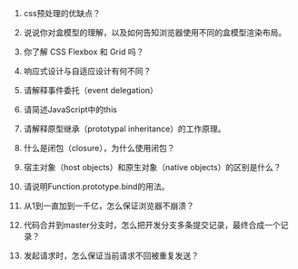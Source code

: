 1. css预处理的优缺点？

2. 说说你对盒模型的理解，以及如何告知浏览器使用不同的盒模型渲染布局。

4. 你了解 CSS Flexbox 和 Grid 吗？

5. 响应式设计与自适应设计有何不同？

7. 请解释事件委托（event delegation）

8. 请简述JavaScript中的this

9. 请解释原型继承（prototypal inheritance）的工作原理。

10. 什么是闭包（closure），为什么使用闭包？

11. 宿主对象（host objects）和原生对象（native objects）的区别是什么？

12. 请说明Function.prototype.bind的用法。

13. 从1到一直加到一千亿，怎么保证浏览器不崩溃？

14. 代码合并到master分支时，怎么把开发分支多条提交记录，最终合成一个记录？

15. 发起请求时，怎么保证当前请求不回被重复发送？


